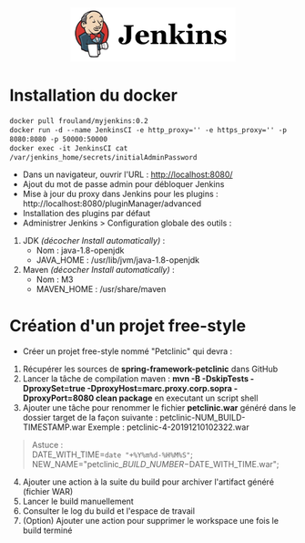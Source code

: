 <center><img src="images/jenkins.png" alt="Jenkins" width="290"/></center>

# Installation du docker
``` 
docker pull frouland/myjenkins:0.2   
docker run -d --name JenkinsCI -e http_proxy='' -e https_proxy='' -p 8080:8080 -p 50000:50000  
docker exec -it JenkinsCI cat /var/jenkins_home/secrets/initialAdminPassword   
```

- Dans un navigateur, ouvrir l'URL : [http://localhost:8080/](http://localhost:8080/)
- Ajout du mot de passe admin pour débloquer Jenkins
- Mise à jour du proxy dans Jenkins pour les plugins : http://localhost:8080/pluginManager/advanced  
- Installation des plugins par défaut
- Administrer Jenkins > Configuration globale des outils :
1. JDK *(décocher Install automatically)* : 
	- Nom : java-1.8-openjdk 
	- JAVA\_HOME : /usr/lib/jvm/java-1.8-openjdk
2. Maven *(décocher Install automatically)* : 
	- Nom : M3 
	- MAVEN\_HOME : /usr/share/maven
		

# Création d'un projet free-style
- Créer un projet free-style nommé "Petclinic" qui devra :
1. Récupérer les sources de **spring-framework-petclinic** dans GitHub
2. Lancer la tâche de compilation maven : **mvn -B -DskipTests -DproxySet=true -DproxyHost=marc.proxy.corp.sopra -DproxyPort=8080 clean package** en executant un script shell
3. Ajouter une tâche pour renommer le fichier **petclinic.war** généré dans le dossier target de la façon suivante : petclinic-NUM_BUILD-TIMESTAMP.war Exemple : petclinic-4-20191210102322.war 
> Astuce :  
> DATE\_WITH\_TIME=`date "+%Y%m%d-%H%M%S"`;   
> NEW\_NAME="petclinic\_$BUILD\_NUMBER-$DATE\_WITH\_TIME.war";

4. Ajouter une action à la suite du build pour archiver l'artifact généré (fichier WAR)
5. Lancer le build manuellement
6. Consulter le log du build et l'espace de travail
7. (Option) Ajouter une action pour supprimer le workspace une fois le build terminé
















 
